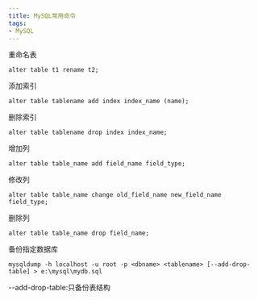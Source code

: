 ```yaml
---
title: MySQL常用命令
tags:
- MySQL
---
```




重命名表

```
alter table t1 rename t2;
```

添加索引

```
alter table tablename add index index_name (name);
```

删除索引

```
alter table tablename drop index index_name;
```

增加列

```
alter table table_name add field_name field_type;
```
修改列

```
alter table table_name change old_field_name new_field_name field_type;
```
删除列

```
alter table table_name drop field_name;
```


备份指定数据库

```shell
mysqldump -h localhost -u root -p <dbname> <tablename> [--add-drop-table] > e:\mysql\mydb.sql
```

--add-drop-table:只备份表结构